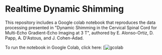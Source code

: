 # Realtime Dynamic Shimming

This repository includes a Google colab notebook that reproduces the data processing presented in "Dynamic Shimming in the Cervical Spinal Cord for Multi-Echo Gradient-Echo Imaging at 3 T", authored by E. Alonso-Ortiz, D. Papp, A. D'Astous, and J. Cohen-Adad. 

To run the notebook in Google Colab, click here: 
[![gcolab](https://github.com/neuropoly/realtime-dynamic-shimming/blob/main/Dynamic_Shimming_in_the_Cervical_Spinal_Cord_for_Multi_Echo_Gradient_Echo_Imaging_at_3T_analysis.ipynb)


